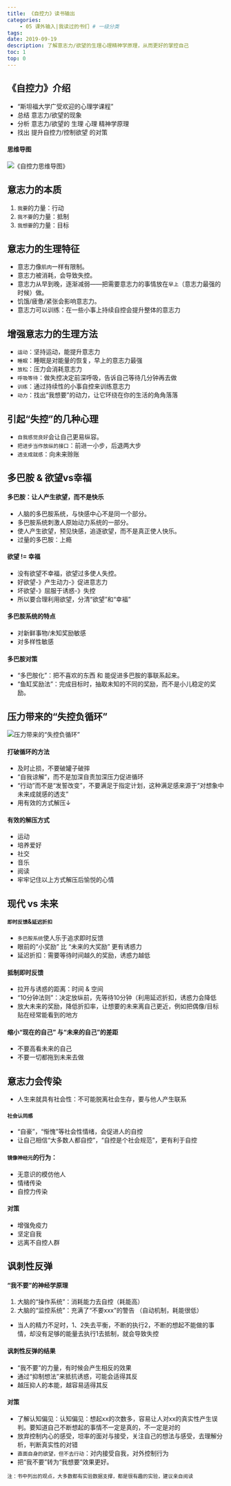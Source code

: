 ```yaml
---
title: 《自控力》读书输出
categories:
    - 05 课外输入|我读过的书们 # 一级分类
tags:
date: 2019-09-19
description: 了解意志力/欲望的生理心理精神学原理，从而更好的掌控自己
toc: 1
top: 0
---
```


## 《自控力》介绍
- “斯坦福大学广受欢迎的心理学课程”
- 总结 意志力/欲望的现象
- 分析 意志力/欲望的 生理 心理 精神学原理
- 找出 提升自控力/控制欲望 的对策

#### 思维导图
![《自控力思维导图》](/images/self_control.png)

## 意志力的本质
1. `我要`的力量：行动
2. `我不要`的力量：抵制
3. `我想要`的力量：目标


## 意志力的生理特征
- 意志力像`肌肉`一样有限制。
- 意志力被消耗，会导致失控。
- 意志力从早到晚，逐渐减弱——把需要意志力的事情放在`早上`（意志力最强的时候）做。
- 饥饿/疲惫/紧张会影响意志力。
- 意志力可以训练：在一些小事上持续自控会提升整体的意志力

## 增强意志力的生理方法
- `运动`：坚持运动，能提升意志力
- `睡眠`：睡眠是对能量的恢复，早上的意志力最强
- `放松`：压力会消耗意志力
- `呼吸等待`：做失控决定前深呼吸，告诉自己等待几分钟再去做
- `训练`：通过持续性的小事自控来训练意志力
- `动力`：找出“我想要”的动力，让它环绕在你的生活的角角落落


## 引起“失控”的几种心理
- `自我感觉良好`会让自己更易纵容。
- `把进步当作放纵的接口`：前进一小步，后退两大步
- `透支成就感`：向未来赊账


## 多巴胺 & 欲望vs幸福

#### 多巴胺：让人产生欲望，而不是快乐
- 人脑的多巴胺系统，与快感中心不是同一个部分。
- 多巴胺系统刺激人原始动力系统的一部分。
- 使人产生欲望，预见快感，追逐欲望，而不是真正使人快乐。
- 过量的多巴胺：上瘾

#### 欲望 != 幸福
- 没有欲望不幸福，欲望过多使人失控。
- 好欲望-》产生动力-》促进意志力
- 坏欲望-》屈服于诱惑-》失控
- 所以要合理利用欲望，分清“欲望”和“幸福”

#### 多巴胺系统的特点
- 对新鲜事物/未知奖励敏感
- 对多样性敏感

#### 多巴胺对策
- “多巴胺化”：把不喜欢的东西 和 能促进多巴胺的事联系起来。
- “鱼缸奖励法”：完成目标时，抽取未知的不同的奖励，而不是小儿稳定的奖励。


## 压力带来的“失控负循环”

![压力带来的“失控负循环”](/images/stress_circle.png)


#### 打破循环的方法
- 及时止损，不要破罐子破摔
- “自我谅解”，而不是加深自责加深压力促进循环
- “行动”而不是“发誓改变”，不要满足于指定计划，这种满足感来源于“对想象中未来成就感的透支”
- 用有效的方式解压↓

#### 有效的解压方式
- 运动
- 培养爱好
- 社交
- 音乐
- 阅读
- 牢牢记住以上方式解压后愉悦的心情


## 现代 vs 未来

#### `即时反馈`&`延迟折扣`
- `多巴胺系统`使人乐于追求即时反馈
- 眼前的“小奖励” 比 “未来的大奖励” 更有诱惑力
- 延迟折扣：需要等待时间越久的奖励，诱惑力越低

#### 抵制即时反馈
- 拉开与诱惑的距离：时间 & 空间
- “10分钟法则”：决定放纵前，先等待10分钟（利用延迟折扣，诱惑力会降低
- 放大未来的奖励，降低折扣率，让想要的未来离自己更近，例如把偶像/目标贴在经常能看到的地方

#### 缩小“现在的自己” 与“未来的自己”的差距
- 不要高看未来的自己
- 不要一切都拖到未来去做


## 意志力会传染
- 人生来就具有社会性：不可能脱离社会生存，要与他人产生联系
#### `社会认同感`
- “自豪”，“惭愧”等社会性情绪，会促进人的自控
- 让自己相信“大多数人都自控”，“自控是个社会规范”，更有利于自控

#### `镜像神经元`的行为：
- 无意识的模仿他人
- 情绪传染
- 自控力传染

#### 对策
- 增强免疫力
- 坚定自我
- 远离不自控人群

## 讽刺性反弹
#### “我不要”的神经学原理
1. 大脑的“操作系统”：消耗能力去自控（耗能高）
2. 大脑的“监控系统”：充满了“不要xxx”的警告
（自动机制，耗能很低）
- 当人的精力不足时，1、2失去平衡，不断的执行2，不断的想起不能做的事情，却没有足够的能量去执行1去抵制，就会导致失控

#### 讽刺性反弹的结果
- “我不要”的力量，有时候会产生相反的效果
- 通过“抑制想法”来抵抗诱惑，可能会适得其反
- 越压抑人的本能，越容易适得其反

#### 对策
- 了解认知偏见：认知偏见：想起xx的次数多，容易让人对xx的真实性产生误判。要知道自己不断想起的事情不一定是真的，不一定是对的
- 放弃控制内心的感受，坦率的面对与接受，关注自己的想法与感受，去理解分析，判断真实性的对错
- `直面自身的欲望，但不去行动`：对内接受自我，对外控制行为
- 把“我不要”转为“我想要”效果更好。


<small>注：书中列出的观点，大多数都有实验数据支撑，都是很有趣的实验，建议亲自阅读</small>